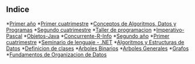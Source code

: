 ## Indice
*[Primer año](https://github.com/juani48/Facultad-Practicas/tree/main/1ro)
  *[Primer cuatrimestre](https://github.com/juani48/Facultad-Practicas/tree/main/1ro/1-Cutrimestre)
    *[Conceptos de Algoritmos, Datos y Programas](https://github.com/juani48/Facultad-Practicas/tree/main/1ro/1-Cutrimestre/CADP)
  *[Segundo cuatrimestre](https://github.com/juani48/Facultad-Practicas/tree/main/1ro/2-Cutrimestre)
    *[Taller de programacion](https://github.com/juani48/Facultad-Practicas/tree/main/1ro/2-Cutrimestre/TallerDeProgramacion)
      *[Imperativo-Pascal](https://github.com/juani48/Facultad-Practicas/tree/main/1ro/2-Cutrimestre/TallerDeProgramacion/1-Imperativo%20(Pascal))
      *[Objetos-Java](https://github.com/juani48/Facultad-Practicas/tree/main/1ro/2-Cutrimestre/TallerDeProgramacion/2-Objetos%20(Java))
      *[Concurrente-R-Info](https://github.com/juani48/Facultad-Practicas/tree/main/1ro/2-Cutrimestre/TallerDeProgramacion/3-Concurrente%20(r-info))
*[Segundo año](https://github.com/juani48/Facultad-Practicas/tree/main/2do)
  *[Primer cuatrimestre](https://github.com/juani48/Facultad-Practicas/tree/main/2do/1er%20Cuatrimestre)
    *[Seminario de lenguaje - .NET](https://github.com/juani48/Facultad-Practicas/tree/main/2do/1er%20Cuatrimestre)
    *[Algoritmos y Estructuras de Datos](https://github.com/juani48/Facultad-Practicas/tree/main/2do/1er%20Cuatrimestre/AyED)
      *[Definicion de clases](https://github.com/juani48/Facultad-Practicas/tree/main/2do/1er%20Cuatrimestre/AyED/JavaClases)
      *[Arboles Binarios](https://github.com/juani48/Facultad-Practicas/tree/main/2do/1er%20Cuatrimestre/AyED/ArbolesBInarios-Practica2)
      *[Arboles Generales](https://github.com/juani48/Facultad-Practicas/tree/main/2do/1er%20Cuatrimestre/AyED/ArbolesGenerales-Practica3)
      *[Grafos](https://github.com/juani48/Facultad-Practicas/tree/main/2do/1er%20Cuatrimestre/AyED/Grafos-Pratica5)
    *[Fundamentos de Organizacion de Datos](https://github.com/juani48/Facultad-Practicas/tree/main/2do/1er%20Cuatrimestre/FOD)
    
    
